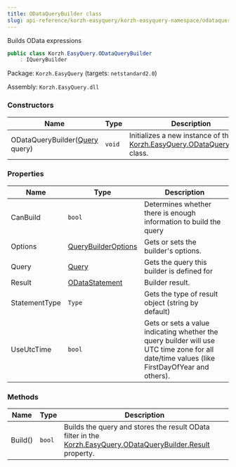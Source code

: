 ```yaml
---
title: ODataQueryBuilder class
slug: api-reference/korzh-easyquery/korzh-easyquery-namespace/odataquerybuilder-class
---
```

Builds OData expressions
```csharp
public class Korzh.EasyQuery.ODataQueryBuilder
    : IQueryBuilder

```
Package: `Korzh.EasyQuery` (targets: `netstandard2.0`)

Assembly: `Korzh.EasyQuery.dll`

### Constructors

| Name | Type | Description | 
| --- | --- | --- | 
| ODataQueryBuilder([Query](api-reference/korzh-easyquery/korzh-easyquery-namespace/query-class) query) | `void` | Initializes a new instance of the [Korzh.EasyQuery.ODataQueryBuilder](api-reference/korzh-easyquery/korzh-easyquery-namespace/odataquerybuilder-class) class. | 


### Properties

| Name | Type | Description | 
| --- | --- | --- | 
| CanBuild | `bool` | Determines whether there is enough information to build the query | 
| Options | [QueryBuilderOptions](api-reference/korzh-easyquery/korzh-easyquery-namespace/querybuilderoptions-class) | Gets or sets the builder's options. | 
| Query | [Query](api-reference/korzh-easyquery/korzh-easyquery-namespace/query-class) | Gets the query this builder is defined for | 
| Result | [ODataStatement](api-reference/korzh-easyquery/korzh-easyquery-namespace/odatastatement-class) | Builder result. | 
| StatementType | `Type` | Gets the type of result object (string by default) | 
| UseUtcTime | `bool` | Gets or sets a value indicating whether the query builder will use UTC time zone for all date/time values (like FirstDayOfYear and others). | 


### Methods

| Name | Type | Description | 
| --- | --- | --- | 
| Build() | `bool` | Builds the query and stores the result OData filter in the [Korzh.EasyQuery.ODataQueryBuilder.Result](api-reference/korzh-easyquery/korzh-easyquery-namespace/odataquerybuilder-class) property. |